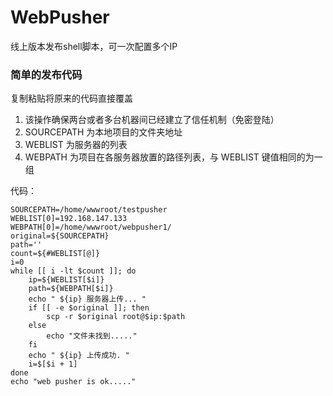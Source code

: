 # WebPusher
线上版本发布shell脚本，可一次配置多个IP

### 简单的发布代码   
复制粘贴将原来的代码直接覆盖   
1. 该操作确保两台或者多台机器间已经建立了信任机制（免密登陆）   
2. SOURCEPATH 为本地项目的文件夹地址    
3. WEBLIST 为服务器的列表    
4. WEBPATH 为项目在各服务器放置的路径列表，与 WEBLIST 键值相同的为一组    

代码：  

    SOURCEPATH=/home/wwwroot/testpusher   
    WEBLIST[0]=192.168.147.133   
    WEBPATH[0]=/home/wwwroot/webpusher1/   
    original=${SOURCEPATH}   
    path=''   
    count=${#WEBLIST[@]}   
    i=0   
    while [[ i -lt $count ]]; do   
        ip=${WEBLIST[$i]}   
        path=${WEBPATH[$i]}   
        echo " ${ip} 服务器上传... "   
        if [[ -e $original ]]; then   
            scp -r $original root@$ip:$path   
        else   
            echo "文件未找到....."    
        fi     
        echo " ${ip} 上传成功. "    
        i=$[$i + 1]   
    done   
    echo "web pusher is ok....."    




